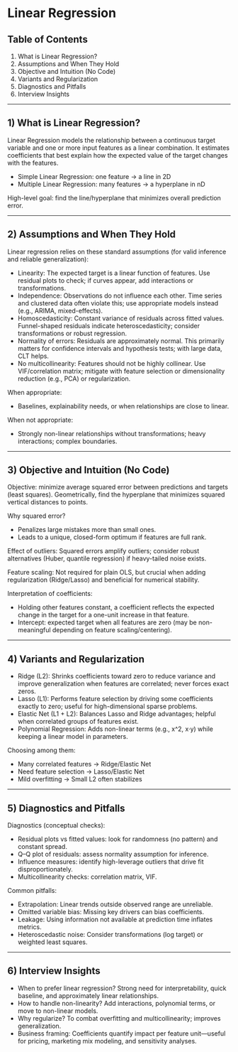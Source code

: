 # Linear Regression

## Table of Contents
1. What is Linear Regression?
2. Assumptions and When They Hold
3. Objective and Intuition (No Code)
4. Variants and Regularization
5. Diagnostics and Pitfalls
6. Interview Insights

---

## 1) What is Linear Regression?

Linear Regression models the relationship between a continuous target variable and one or more input features as a linear combination. It estimates coefficients that best explain how the expected value of the target changes with the features.

- Simple Linear Regression: one feature → a line in 2D
- Multiple Linear Regression: many features → a hyperplane in nD

High-level goal: find the line/hyperplane that minimizes overall prediction error.

---

## 2) Assumptions and When They Hold

Linear regression relies on these standard assumptions (for valid inference and reliable generalization):

- Linearity: The expected target is a linear function of features. Use residual plots to check; if curves appear, add interactions or transformations.
- Independence: Observations do not influence each other. Time series and clustered data often violate this; use appropriate models instead (e.g., ARIMA, mixed-effects).
- Homoscedasticity: Constant variance of residuals across fitted values. Funnel-shaped residuals indicate heteroscedasticity; consider transformations or robust regression.
- Normality of errors: Residuals are approximately normal. This primarily matters for confidence intervals and hypothesis tests; with large data, CLT helps.
- No multicollinearity: Features should not be highly collinear. Use VIF/correlation matrix; mitigate with feature selection or dimensionality reduction (e.g., PCA) or regularization.

When appropriate:
- Baselines, explainability needs, or when relationships are close to linear.

When not appropriate:
- Strongly non-linear relationships without transformations; heavy interactions; complex boundaries.

---

## 3) Objective and Intuition (No Code)

Objective: minimize average squared error between predictions and targets (least squares). Geometrically, find the hyperplane that minimizes squared vertical distances to points.

Why squared error?
- Penalizes large mistakes more than small ones.
- Leads to a unique, closed-form optimum if features are full rank.

Effect of outliers: Squared errors amplify outliers; consider robust alternatives (Huber, quantile regression) if heavy-tailed noise exists.

Feature scaling: Not required for plain OLS, but crucial when adding regularization (Ridge/Lasso) and beneficial for numerical stability.

Interpretation of coefficients:
- Holding other features constant, a coefficient reflects the expected change in the target for a one-unit increase in that feature.
- Intercept: expected target when all features are zero (may be non-meaningful depending on feature scaling/centering).

---

## 4) Variants and Regularization

- Ridge (L2): Shrinks coefficients toward zero to reduce variance and improve generalization when features are correlated; never forces exact zeros.
- Lasso (L1): Performs feature selection by driving some coefficients exactly to zero; useful for high-dimensional sparse problems.
- Elastic Net (L1 + L2): Balances Lasso and Ridge advantages; helpful when correlated groups of features exist.
- Polynomial Regression: Adds non-linear terms (e.g., x^2, x·y) while keeping a linear model in parameters.

Choosing among them:
- Many correlated features → Ridge/Elastic Net
- Need feature selection → Lasso/Elastic Net
- Mild overfitting → Small L2 often stabilizes

---

## 5) Diagnostics and Pitfalls

Diagnostics (conceptual checks):
- Residual plots vs fitted values: look for randomness (no pattern) and constant spread.
- Q–Q plot of residuals: assess normality assumption for inference.
- Influence measures: identify high-leverage outliers that drive fit disproportionately.
- Multicollinearity checks: correlation matrix, VIF.

Common pitfalls:
- Extrapolation: Linear trends outside observed range are unreliable.
- Omitted variable bias: Missing key drivers can bias coefficients.
- Leakage: Using information not available at prediction time inflates metrics.
- Heteroscedastic noise: Consider transformations (log target) or weighted least squares.

---

## 6) Interview Insights

- When to prefer linear regression? Strong need for interpretability, quick baseline, and approximately linear relationships.
- How to handle non-linearity? Add interactions, polynomial terms, or move to non-linear models.
- Why regularize? To combat overfitting and multicollinearity; improves generalization.
- Business framing: Coefficients quantify impact per feature unit—useful for pricing, marketing mix modeling, and sensitivity analyses.
